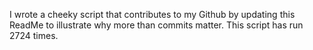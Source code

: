 I wrote a cheeky script that contributes to my Github by updating this ReadMe to illustrate why more than commits matter. This script has run 2724 times.